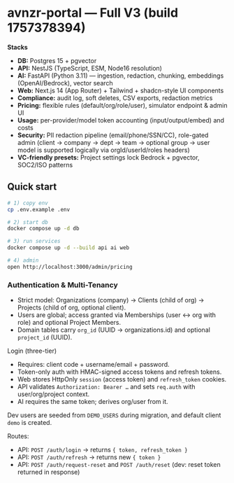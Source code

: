 # avnzr-portal — Full V3 (build 1757378394)

**Stacks**
- **DB:** Postgres 15 + pgvector
- **API:** NestJS (TypeScript, ESM, Node16 resolution)
- **AI:** FastAPI (Python 3.11) — ingestion, redaction, chunking, embeddings (OpenAI/Bedrock), vector search
- **Web:** Next.js 14 (App Router) + Tailwind + shadcn-style UI components
- **Compliance:** audit log, soft deletes, CSV exports, redaction metrics
- **Pricing:** flexible rules (default/org/role/user), simulator endpoint & admin UI
- **Usage:** per-provider/model token accounting (input/output/embed) and costs
- **Security:** PII redaction pipeline (email/phone/SSN/CC), role-gated admin (client → company → dept → team → optional group → user model is supported logically via orgId/userId/roles headers)
- **VC-friendly presets:** Project settings lock Bedrock + pgvector, SOC2/ISO patterns

## Quick start
```bash
# 1) copy env
cp .env.example .env

# 2) start db
docker compose up -d db

# 3) run services
docker compose up -d --build api ai web

# 4) admin
open http://localhost:3000/admin/pricing
```

### Authentication & Multi-Tenancy
- Strict model: Organizations (company) → Clients (child of org) → Projects (child of org, optional client).
- Users are global; access granted via Memberships (user ↔ org with role) and optional Project Members.
- Domain tables carry `org_id` (UUID → organizations.id) and optional `project_id` (UUID).

Login (three-tier)
- Requires: client code + username/email + password.
- Token-only auth with HMAC-signed access tokens and refresh tokens.
- Web stores HttpOnly `session` (access token) and `refresh_token` cookies.
- API validates `Authorization: Bearer …` and sets `req.auth` with user/org/project context.
- AI requires the same token; derives org/user from it.

Dev users are seeded from `DEMO_USERS` during migration, and default client `demo` is created.

Routes:
- API: `POST /auth/login` → returns `{ token, refresh_token }`
- API: `POST /auth/refresh` → returns new `{ token }`
- API: `POST /auth/request-reset` and `POST /auth/reset` (dev: reset token returned in response)
